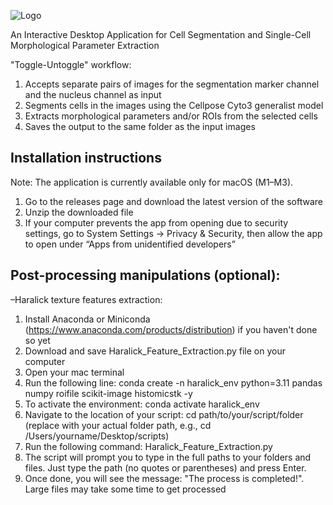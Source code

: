 ![Logo](https://github.com/ninagris/Toggle-Untoggle/blob/main/images/logo.png)

An Interactive Desktop Application for Cell Segmentation and Single-Cell Morphological Parameter Extraction

"Toggle-Untoggle" workflow:

1. Accepts separate pairs of images for the segmentation marker channel and the nucleus channel as input
2. Segments cells in the images using the Cellpose Cyto3 generalist model
3. Extracts morphological parameters and/or ROIs from the selected cells
4. Saves the output to the same folder as the input images

## Installation instructions

Note: The application is currently available only for macOS (M1–M3).

1. Go to the releases page and download the latest version of the software
2. Unzip the downloaded file
3. If your computer prevents the app from opening due to security settings, go to System Settings → Privacy & Security, then allow the app to open under “Apps from unidentified developers”

## Post-processing manipulations (optional):

–Haralick texture features extraction:
1. Install Anaconda or Miniconda (https://www.anaconda.com/products/distribution) if you haven't done so yet
2. Download and save Haralick_Feature_Extraction.py file on your computer
3. Open your mac terminal
4. Run the following line: conda create -n haralick_env python=3.11 pandas numpy roifile scikit-image histomicstk -y
5. To activate the environment: conda activate haralick_env
6. Navigate to the location of your script: cd path/to/your/script/folder (replace with your actual folder path, e.g., cd /Users/yourname/Desktop/scripts)
7. Run the following command: Haralick_Feature_Extraction.py
8. The script will prompt you to type in the full paths to your folders and files. Just type the path (no quotes or parentheses) and press Enter.
9. Once done, you will see the message: "The process is completed!". Large files may take some time to get processed




